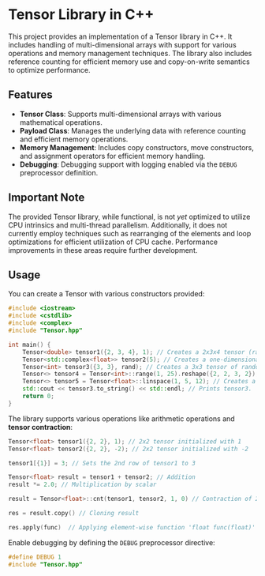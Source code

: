 # Tensor Library in C++

This project provides an implementation of a Tensor library in C++. It includes handling of multi-dimensional arrays with support for various operations and memory management techniques. The library also includes reference counting for efficient memory use and copy-on-write semantics to optimize performance.


## Features

- **Tensor Class**: Supports multi-dimensional arrays with various mathematical operations.
- **Payload Class**: Manages the underlying data with reference counting and efficient memory operations.
- **Memory Management**: Includes copy constructors, move constructors, and assignment operators for efficient memory handling.
- **Debugging**: Debugging support with logging enabled via the `DEBUG` preprocessor definition.

## Important Note
The provided Tensor library, while functional, is not *yet* optimized to utilize CPU intrinsics and multi-thread parallelism. Additionally, it does not currently employ techniques such as rearranging of the elements and loop optimizations for efficient utilization of CPU cache. Performance improvements in these areas require further development.

## Usage

You can create a Tensor with various constructors provided:

```cpp
#include <iostream>
#include <cstdlib>
#include <complex>
#include "Tensor.hpp"

int main() {
    Tensor<double> tensor1({2, 3, 4}, 1); // Creates a 2x3x4 tensor (rank-3) of doubles initialized with 1.
    Tensor<std::complex<float>> tensor2(5); // Creates a one-dimensional tensor of size 5 of complex numbers.
    Tensor<int> tensor3({3, 3}, rand); // Creates a 3x3 tensor of random integers generated by 'int rand(void)' function.
    Tensor<> tensor4 = Tensor<int>::range(1, 25).reshape({2, 2, 3, 2}); // Creates a tensor with a range of values [1-24] and reshapes it to 2x2x3x2.
    Tensor<> tensor5 = Tensor<float>::linspace(1, 5, 12); // Creates a one-dimensional tensor containing 12 linearly spaced numbers between 1 and 5 (inclusive).
    std::cout << tensor3.to_string() << std::endl; // Prints tensor3.
    return 0;
}
```

The library supports various operations like arithmetic operations and **tensor contraction**:

```cpp
Tensor<float> tensor1({2, 2}, 1); // 2x2 tensor initialized with 1
Tensor<float> tensor2({2, 2}, -2); // 2x2 tensor initialized with -2

tensor1[{1}] = 3; // Sets the 2nd row of tensor1 to 3

Tensor<float> result = tensor1 + tensor2; // Addition
result *= 2.0; // Multiplication by scalar

result = Tensor<float>::cnt(tensor1, tensor2, 1, 0) // Contraction of 2nd index of tensor1 with 1st index of tensor2

res = result.copy() // Cloning result

res.apply(func)  // Applying element-wise function 'float func(float)' to res
```

Enable debugging by defining the `DEBUG` preprocessor directive:

```cpp
#define DEBUG 1
#include "Tensor.hpp"
```
